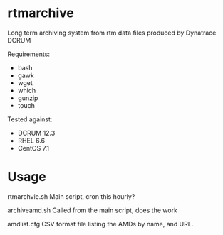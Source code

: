 # rtmarchive
Long term archiving system from rtm data files produced by Dynatrace DCRUM

Requirements:
- bash
- gawk
- wget
- which
- gunzip
- touch

Tested against:
- DCRUM 12.3
- RHEL 6.6
- CentOS 7.1

# Usage

rtmarchvie.sh
Main script, cron this hourly?

archiveamd.sh
Called from the main script, does the work

amdlist.cfg
CSV format file listing the AMDs by name, and URL.



